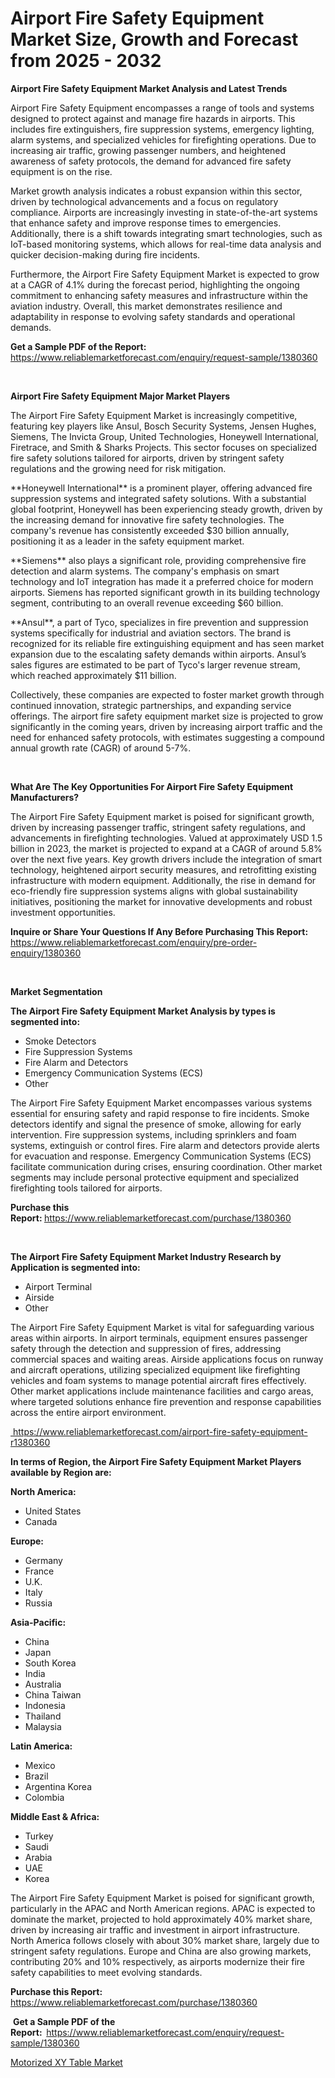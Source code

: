 <p><h1>Airport Fire Safety Equipment Market Size, Growth and Forecast from 2025 - 2032</h1></p><p><strong>Airport Fire Safety Equipment Market Analysis and Latest Trends</strong></p>
<p><p>Airport Fire Safety Equipment encompasses a range of tools and systems designed to protect against and manage fire hazards in airports. This includes fire extinguishers, fire suppression systems, emergency lighting, alarm systems, and specialized vehicles for firefighting operations. Due to increasing air traffic, growing passenger numbers, and heightened awareness of safety protocols, the demand for advanced fire safety equipment is on the rise.</p><p>Market growth analysis indicates a robust expansion within this sector, driven by technological advancements and a focus on regulatory compliance. Airports are increasingly investing in state-of-the-art systems that enhance safety and improve response times to emergencies. Additionally, there is a shift towards integrating smart technologies, such as IoT-based monitoring systems, which allows for real-time data analysis and quicker decision-making during fire incidents.</p><p>Furthermore, the Airport Fire Safety Equipment Market is expected to grow at a CAGR of 4.1% during the forecast period, highlighting the ongoing commitment to enhancing safety measures and infrastructure within the aviation industry. Overall, this market demonstrates resilience and adaptability in response to evolving safety standards and operational demands.</p></p>
<p><strong>Get a Sample PDF of the Report:&nbsp;</strong> <a href="https://www.reliablemarketforecast.com/enquiry/request-sample/1380360?utm_campaign=3069&utm_medium=2&utm_source=Github&utm_content=ia&utm_term=11042025&utm_id=airport-fire-safety-equipment">https://www.reliablemarketforecast.com/enquiry/request-sample/1380360</a></p>
<p>&nbsp;</p>
<p><strong>Airport Fire Safety Equipment Major Market Players</strong></p>
<p><p>The Airport Fire Safety Equipment Market is increasingly competitive, featuring key players like Ansul, Bosch Security Systems, Jensen Hughes, Siemens, The Invicta Group, United Technologies, Honeywell International, Firetrace, and Smith & Sharks Projects. This sector focuses on specialized fire safety solutions tailored for airports, driven by stringent safety regulations and the growing need for risk mitigation.</p><p>**Honeywell International** is a prominent player, offering advanced fire suppression systems and integrated safety solutions. With a substantial global footprint, Honeywell has been experiencing steady growth, driven by the increasing demand for innovative fire safety technologies. The company's revenue has consistently exceeded $30 billion annually, positioning it as a leader in the safety equipment market.</p><p>**Siemens** also plays a significant role, providing comprehensive fire detection and alarm systems. The company's emphasis on smart technology and IoT integration has made it a preferred choice for modern airports. Siemens has reported significant growth in its building technology segment, contributing to an overall revenue exceeding $60 billion.</p><p>**Ansul**, a part of Tyco, specializes in fire prevention and suppression systems specifically for industrial and aviation sectors. The brand is recognized for its reliable fire extinguishing equipment and has seen market expansion due to the escalating safety demands within airports. Ansul’s sales figures are estimated to be part of Tyco's larger revenue stream, which reached approximately $11 billion.</p><p>Collectively, these companies are expected to foster market growth through continued innovation, strategic partnerships, and expanding service offerings. The airport fire safety equipment market size is projected to grow significantly in the coming years, driven by increasing airport traffic and the need for enhanced safety protocols, with estimates suggesting a compound annual growth rate (CAGR) of around 5-7%.</p></p>
<p>&nbsp;</p>
<p><strong>What Are The Key Opportunities For Airport Fire Safety Equipment Manufacturers?</strong></p>
<p><p>The Airport Fire Safety Equipment market is poised for significant growth, driven by increasing passenger traffic, stringent safety regulations, and advancements in firefighting technologies. Valued at approximately USD 1.5 billion in 2023, the market is projected to expand at a CAGR of around 5.8% over the next five years. Key growth drivers include the integration of smart technology, heightened airport security measures, and retrofitting existing infrastructure with modern equipment. Additionally, the rise in demand for eco-friendly fire suppression systems aligns with global sustainability initiatives, positioning the market for innovative developments and robust investment opportunities.</p></p>
<p><strong>Inquire or Share Your Questions If Any Before Purchasing This Report:</strong> <a href="https://www.reliablemarketforecast.com/enquiry/pre-order-enquiry/1380360?utm_campaign=3069&utm_medium=2&utm_source=Github&utm_content=ia&utm_term=11042025&utm_id=airport-fire-safety-equipment">https://www.reliablemarketforecast.com/enquiry/pre-order-enquiry/1380360</a></p>
<p>&nbsp;</p>
<p><strong>Market Segmentation</strong></p>
<p><strong>The Airport Fire Safety Equipment Market Analysis by types is segmented into:</strong></p>
<p><ul><li>Smoke Detectors</li><li>Fire Suppression Systems</li><li>Fire Alarm and Detectors</li><li>Emergency Communication Systems (ECS)</li><li>Other</li></ul></p>
<p><p>The Airport Fire Safety Equipment Market encompasses various systems essential for ensuring safety and rapid response to fire incidents. Smoke detectors identify and signal the presence of smoke, allowing for early intervention. Fire suppression systems, including sprinklers and foam systems, extinguish or control fires. Fire alarm and detectors provide alerts for evacuation and response. Emergency Communication Systems (ECS) facilitate communication during crises, ensuring coordination. Other market segments may include personal protective equipment and specialized firefighting tools tailored for airports.</p></p>
<p><strong>Purchase this Report:&nbsp;</strong><a href="https://www.reliablemarketforecast.com/purchase/1380360?utm_campaign=3069&utm_medium=2&utm_source=Github&utm_content=ia&utm_term=11042025&utm_id=airport-fire-safety-equipment">https://www.reliablemarketforecast.com/purchase/1380360</a></p>
<p>&nbsp;</p>
<p><strong>The Airport Fire Safety Equipment Market Industry Research by Application is segmented into:</strong></p>
<p><ul><li>Airport Terminal</li><li>Airside</li><li>Other</li></ul></p>
<p><p>The Airport Fire Safety Equipment Market is vital for safeguarding various areas within airports. In airport terminals, equipment ensures passenger safety through the detection and suppression of fires, addressing commercial spaces and waiting areas. Airside applications focus on runway and aircraft operations, utilizing specialized equipment like firefighting vehicles and foam systems to manage potential aircraft fires effectively. Other market applications include maintenance facilities and cargo areas, where targeted solutions enhance fire prevention and response capabilities across the entire airport environment.</p></p>
<p><a href="https://www.reliablemarketforecast.com/airport-fire-safety-equipment-r1380360?utm_campaign=3069&utm_medium=2&utm_source=Github&utm_content=ia&utm_term=11042025&utm_id=airport-fire-safety-equipment">&nbsp;https://www.reliablemarketforecast.com/airport-fire-safety-equipment-r1380360</a></p>
<p><strong>In terms of Region, the Airport Fire Safety Equipment Market Players available by Region are:</strong></p>
<p>
    <p> <strong> North America: </strong>
        <ul>
            <li>United States</li>
            <li>Canada</li>
        </ul>
        </p> 
    <p> <strong> Europe: </strong>
        <ul>
            <li>Germany</li>
            <li>France</li>
            <li>U.K.</li>
            <li>Italy</li>
            <li>Russia</li>
        </ul>
        </p> 
    <p> <strong> Asia-Pacific: </strong>
        <ul>
            <li>China</li>
            <li>Japan</li>
            <li>South Korea</li>
            <li>India</li>
            <li>Australia</li>
            <li>China Taiwan</li>
            <li>Indonesia</li>
            <li>Thailand</li>
            <li>Malaysia</li>
        </ul>
        </p> 
    <p> <strong> Latin America: </strong>
        <ul>
            <li>Mexico</li>
            <li>Brazil</li>
            <li>Argentina Korea</li>
            <li>Colombia</li>
        </ul>
        </p> 
    <p> <strong> Middle East & Africa: </strong>
        <ul>
            <li>Turkey</li>
            <li>Saudi</li>
            <li>Arabia</li>
            <li>UAE</li>
            <li>Korea</li>
        </ul>
    </p>
    </p>
<p><p>The Airport Fire Safety Equipment Market is poised for significant growth, particularly in the APAC and North American regions. APAC is expected to dominate the market, projected to hold approximately 40% market share, driven by increasing air traffic and investment in airport infrastructure. North America follows closely with about 30% market share, largely due to stringent safety regulations. Europe and China are also growing markets, contributing 20% and 10% respectively, as airports modernize their fire safety capabilities to meet evolving standards.</p></p>
<p><strong>Purchase this Report: </strong><a href="https://www.reliablemarketforecast.com/purchase/1380360?utm_campaign=3069&utm_medium=2&utm_source=Github&utm_content=ia&utm_term=11042025&utm_id=airport-fire-safety-equipment">https://www.reliablemarketforecast.com/purchase/1380360</a></p>
<p>&nbsp;<strong>Get a Sample PDF of the Report:&nbsp;&nbsp;</strong><a href="https://www.reliablemarketforecast.com/enquiry/request-sample/1380360?utm_campaign=3069&utm_medium=2&utm_source=Github&utm_content=ia&utm_term=11042025&utm_id=airport-fire-safety-equipment">https://www.reliablemarketforecast.com/enquiry/request-sample/1380360</a></p>
<p><strong></strong></p>
<p><p><a href="https://github.com/huelarnzeba29/Market-Research-Report-List-1/blob/main/motorized-xy-table-market.md?utm_campaign=3069&utm_medium=2&utm_source=Github&utm_content=ia&utm_term=11042025&utm_id=airport-fire-safety-equipment">Motorized XY Table Market</a></p></p>